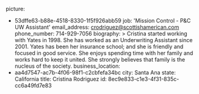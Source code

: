 picture:
  - 53dffe63-b88e-4518-8330-1f5f926abb59
job: 'Mission Control - P&C UW Assistant'
email_address: crodriguez@scottishamerican.com
phone_number: 714-929-7056
biography: >
  Cristina started working with Yates in 1998. She has worked as an Underwriting Assistant since 2001.
  Yates has been her insurance school; and she is friendly and focused in good service. She enjoys
  spending time with her family and works hard to keep it united. She strongly believes that family is
  the nucleus of the society.
business_location:
  - aa4d7547-ac7b-4f06-98f1-c2cbfefa34bc
city: Santa Ana
state: California
title: Cristina Rodriguez
id: 8ec9e833-c1e3-4f31-835c-cc6a49fd7e83
